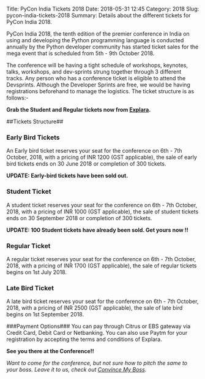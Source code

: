 Title: PyCon India Tickets 2018
Date: 2018-05-31 12:45
Category: 2018
Slug: pycon-india-tickets-2018
Summary: Details about the different tickets for PyCon India 2018.

PyCon India 2018, the tenth edition of the premier conference in India on using and developing the Python programming language is conducted annually by the Python developer community has started ticket sales for the mega event that is scheduled from 5th - 9th October 2018. 

The conference will be having a tight schedule of workshops, keynotes, talks, workshops, and dev-sprints strung together through 3 different tracks. Any person who has a conference ticket is eligible to attend the Devsprints. Although the Developer Sprints are free, we would be having registrations beforehand to manage the logistics. The ticket structure is as follows:- 

**Grab the Student and Regular tickets now from [Explara](https://in.explara.com/e/pycon-india-2018/).**

##Tickets Structure##

### Early Bird Tickets ###
An Early bird ticket reserves your seat for the conference on 6th - 7th October, 2018, with a pricing of INR 1200 (GST applicable), the sale of early bird tickets ends on 30 June 2018 or completion of 300 tickets. 

**UPDATE: Early-bird tickets have been sold out.**

### Student Ticket ###
A student ticket reserves your seat for the conference on 6th - 7th October, 2018, with a pricing of INR 1000 (GST applicable), the sale of student tickets ends on 30 September 2018 or completion of 300 tickets. 

**UPDATE: 100 Student tickets have already been sold. Get yours now !!**

### Regular Ticket  
A regular ticket reserves your seat for the conference on 6th - 7th October, 2018, with a pricing of INR 1700 (GST applicable), the sale of regular tickets begins on 1st July 2018.

### Late Bird Ticket ###
A late bird ticket reserves your seat for the conference on 6th - 7th October, 2018, with a pricing of INR 2500 (GST applicable), the sale of late bird begins on 1st September 2018.

###Payment Options###
You can pay through Citrus or EBS gateway via Credit Card, Debit Card or Netbanking. You can also use Paytm for your registration by accepting the terms and conditions of Explara.

**See you there at the Conference!!**

_Want to come for the conference, but not sure how to pitch the same to your boss. Leave it to us, check out [Convince My Boss](https://in.pycon.org/2018/convince-my-boss.html)._
